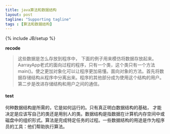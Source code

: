 ```yaml
---
title: java算法和数据结构
layout: post
tagline: "Supporting tagline"
tags : [算法和数据结构]
---
```

{% include JB/setup %}


**recode**

>这些数据是怎么存放到程序中， 下面的例子用来模仿将数据存放起来。
>AarrayApp老式的面向过程的程序，只有一个类，这个类只有一个方法main()。使之更加对象化可以让程序更加易懂。面向对象的方法。首先将数据存储结构从程序中分离出来。程序的其他部分成为使用这个结构的用户。第二步是改进存储结构和用户之间的通信。

#### test
  何种数据结构是所需的，它是如何运行的。只有真正明白数据结构的基础，
  才能决定是应该写自己的类还是用别人的类。数据结构是指数据在计算机内存空间中或磁盘中的组织形式。算法是完成特定任务的过程。一些数据结构的用途是作为程序员的工具：他们帮助执行算法。